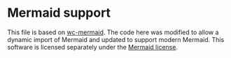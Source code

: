 # Mermaid support

This file is based on [wc-mermaid](https://github.com/manolakis/wc-mermaid). The code here was modified to allow a dynamic import of Mermaid and updated to support modern Mermaid. This software is licensed separately under the [Mermaid license](LICENSE.md).
